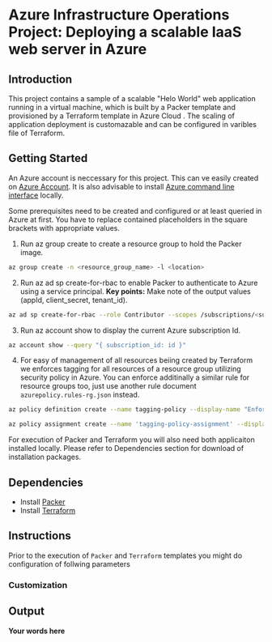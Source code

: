 # Azure Infrastructure Operations Project: Deploying a scalable IaaS web server in Azure

## Introduction
This project contains a sample of a scalable "Helo World" web application running in a virtual machine, which is built by a Packer template and provisioned by a Terraform template in Azure Cloud . The scaling of application deployment is customazable and can be configured in varibles file of Terraform.

## Getting Started
An Azure account is neccessary for this project. This can ve easily created on [Azure Account](https://portal.azure.com). It is also advisable to install [Azure command line interface](https://docs.microsoft.com/en-us/cli/azure/install-azure-cli?view=azure-cli-latest) locally.

Some prerequisites need to be created and configured or at least queried  in Azure at first. You have to replace contained placeholders in the square brackets with appropriate values.
1. Run az group create to create a resource group to hold the Packer image.
```bash
az group create -n <resource_group_name> -l <location>
```
2. Run az ad sp create-for-rbac to enable Packer to authenticate to Azure using a service principal. **Key points:** Make note of the output values (appId, client_secret, tenant_id).
```bash
az ad sp create-for-rbac --role Contributor --scopes /subscriptions/<subscription_id> --query "{ client_id: appId, client_secret: password, tenant_id: tenant }"
```
3. Run az account show to display the current Azure subscription Id.
```bash
az account show --query "{ subscription_id: id }"
```
4. For easy of management of all resources beiing created by Terraform we enforces tagging for all resources of a resource group utilizing security policy in Azure. You can enforce additinally a similar rule for resource groups too, just use another rule document `azurepolicy.rules-rg.json` instead.
```bash
az policy definition create --name tagging-policy --display-name "Enforces a tag on resource" --description "Enforces existence of a tag on resources." --rules .\azurepolicy.rules.json --mode Indexed --metadata category=Tags

az policy assignment create --name 'tagging-policy-assignment' --display-name "Enforces a tag on resource Assignment" --scope /subscriptions/<subscription_id> --policy /subscriptions/<subscription_id>/providers/Microsoft.Authorization/policyDefinitions/tagging-policy
``` 
For execution of Packer and Terraform you will also need both applicaiton installed locally. Please refer to Dependencies section for download of installation packages.
## Dependencies
* Install [Packer](https://www.packer.io/downloads)
* Install [Terraform](https://www.terraform.io/downloads.html)

## Instructions
Prior to the execution of `Packer` and `Terraform` templates you might do configuration of follwing parameters
### Customization 

## Output
**Your words here**

